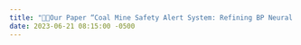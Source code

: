 ```yaml
---
title: "🎉🎉Our Paper “Coal Mine Safety Alert System: Refining BP Neural Network with Genetic Algorithm Optimization” was accepted by ICIC2024!"
date: 2023-06-21 08:15:00 -0500
---
```

